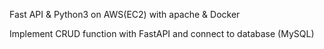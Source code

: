 Fast API & Python3 on AWS(EC2) with apache & Docker

Implement CRUD function with FastAPI and connect to database (MySQL)
